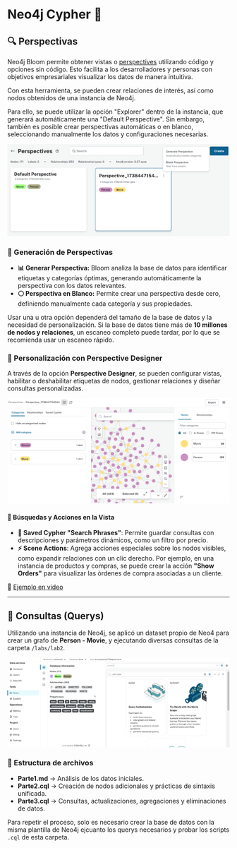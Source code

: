 # Neo4j Cypher 📌

## 🔍 Perspectivas

Neo4j Bloom permite obtener vistas o [perspectives](https://neo4j.com/docs/bloom-user-guide/current/bloom-perspectives/) utilizando código y opciones sin código. Esto facilita a los desarrolladores y personas con objetivos empresariales visualizar los datos de manera intuitiva.

Con esta herramienta, se pueden crear relaciones de interés, así como nodos obtenidos de una instancia de Neo4j.

Para ello, se puede utilizar la opción "Explorer" dentro de la instancia, que generará automáticamente una "Default Perspective". Sin embargo, también es posible crear perspectivas automáticas o en blanco, seleccionando manualmente los datos y configuraciones necesarias.

![Perspectives](./images/perspectives.png "Perspectives")

### 🎯 Generación de Perspectivas

- **📊 Generar Perspectiva:** Bloom analiza la base de datos para identificar etiquetas y categorías óptimas, generando automáticamente la perspectiva con los datos relevantes.
- **⚪ Perspectiva en Blanco:** Permite crear una perspectiva desde cero, definiendo manualmente cada categoría y sus propiedades.

Usar una u otra opción dependerá del tamaño de la base de datos y la necesidad de personalización. Si la base de datos tiene más de **10 millones de nodos y relaciones**, un escaneo completo puede tardar, por lo que se recomienda usar un escaneo rápido.

### 🎨 Personalización con Perspective Designer

A través de la opción **Perspective Designer**, se pueden configurar vistas, habilitar o deshabilitar etiquetas de nodos, gestionar relaciones y diseñar consultas personalizadas.

![Perspective Designer](./images/perspective_designer.png "Perspective Designer")

#### 🔹 Búsquedas y Acciones en la Vista

- **📌 Saved Cypher "Search Phrases"**: Permite guardar consultas con descripciones y parámetros dinámicos, como un filtro por precio.
- **⚡ Scene Actions**: Agrega acciones especiales sobre los nodos visibles, como expandir relaciones con un clic derecho. Por ejemplo, en una instancia de productos y compras, se puede crear la acción **"Show Orders"** para visualizar las órdenes de compra asociadas a un cliente.

🔗 [Ejemplo en video](https://www.youtube.com/watch?v=-7VOIX7YtB4&t=234s)

---

## 📝 Consultas (Querys)

Utilizando una instancia de Neo4j, se aplicó un dataset propio de Neo4 para crear un grafo de **Person - Movie**, y ejecutando diversas consultas de la carpeta `/labs/lab2`.

![DataSet Person-Movie](./images/dataset_person_movie.png "DataSet Person-Movie")

### 📂 Estructura de archivos

- **Parte1.md** → Análisis de los datos iniciales.
- **Parte2.cql** → Creación de nodos adicionales y prácticas de sintaxis unificada.
- **Parte3.cql** → Consultas, actualizaciones, agregaciones y eliminaciones de datos.

Para repetir el proceso, solo es necesario crear la base de datos con la misma plantilla de Neo4j ejcuanto los querys necesarios y probar los scripts `.cql` de esta carpeta.
